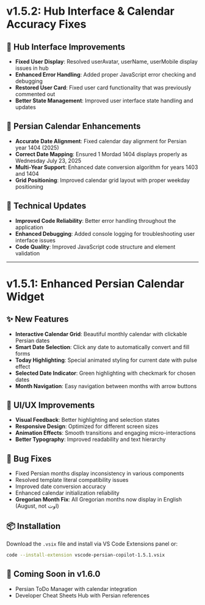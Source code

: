 # v1.5.2: Hub Interface & Calendar Accuracy Fixes

## 🔧 Hub Interface Improvements
- **Fixed User Display**: Resolved userAvatar, userName, userMobile display issues in hub
- **Enhanced Error Handling**: Added proper JavaScript error checking and debugging
- **Restored User Card**: Fixed user card functionality that was previously commented out
- **Better State Management**: Improved user interface state handling and updates

## 📅 Persian Calendar Enhancements  
- **Accurate Date Alignment**: Fixed calendar day alignment for Persian year 1404 (2025)
- **Correct Date Mapping**: Ensured 1 Mordad 1404 displays properly as Wednesday July 23, 2025
- **Multi-Year Support**: Enhanced date conversion algorithm for years 1403 and 1404
- **Grid Positioning**: Improved calendar grid layout with proper weekday positioning

## 🚀 Technical Updates
- **Improved Code Reliability**: Better error handling throughout the application
- **Enhanced Debugging**: Added console logging for troubleshooting user interface issues
- **Code Quality**: Improved JavaScript code structure and element validation

---

# v1.5.1: Enhanced Persian Calendar Widget

## ✨ New Features
- **Interactive Calendar Grid**: Beautiful monthly calendar with clickable Persian dates
- **Smart Date Selection**: Click any date to automatically convert and fill forms  
- **Today Highlighting**: Special animated styling for current date with pulse effect
- **Selected Date Indicator**: Green highlighting with checkmark for chosen dates
- **Month Navigation**: Easy navigation between months with arrow buttons

## 🎨 UI/UX Improvements
- **Visual Feedback**: Better highlighting and selection states
- **Responsive Design**: Optimized for different screen sizes
- **Animation Effects**: Smooth transitions and engaging micro-interactions
- **Better Typography**: Improved readability and text hierarchy

## 🔧 Bug Fixes
- Fixed Persian months display inconsistency in various components
- Resolved template literal compatibility issues
- Improved date conversion accuracy
- Enhanced calendar initialization reliability
- **Gregorian Month Fix**: All Gregorian months now display in English (August, not اوت)

## 📦 Installation
Download the `.vsix` file and install via VS Code Extensions panel or:
```bash
code --install-extension vscode-persian-copilot-1.5.1.vsix
```

## 🚀 Coming Soon in v1.6.0
- Persian ToDo Manager with calendar integration
- Developer Cheat Sheets Hub with Persian references
